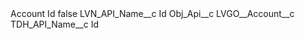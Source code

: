 <?xml version="1.0" encoding="UTF-8"?>
<CustomMetadata xmlns="http://soap.sforce.com/2006/04/metadata" xmlns:xsi="http://www.w3.org/2001/XMLSchema-instance" xmlns:xsd="http://www.w3.org/2001/XMLSchema">
    <label>Account Id</label>
    <protected>false</protected>
    <values>
        <field>LVN_API_Name__c</field>
        <value xsi:type="xsd:string">Id</value>
    </values>
    <values>
        <field>Obj_Api__c</field>
        <value xsi:type="xsd:string">LVGO__Account__c</value>
    </values>
    <values>
        <field>TDH_API_Name__c</field>
        <value xsi:type="xsd:string">Id</value>
    </values>
</CustomMetadata>
